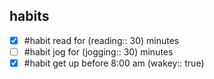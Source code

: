 
## habits

- [x] #habit read for (reading:: 30) minutes
- [ ] #habit jog for (jogging:: 30) minutes
- [x] #habit get up before 8:00 am (wakey:: true)